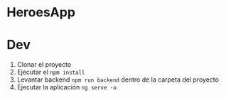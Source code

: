 # HeroesApp

# Dev

1. Clonar el proyecto
2. Ejecutar el ```npm install```
3. Levantar backend ```npm run backend``` dentro de la carpeta del proyecto
4. Ejecutar la aplicación ```ng serve -o```
